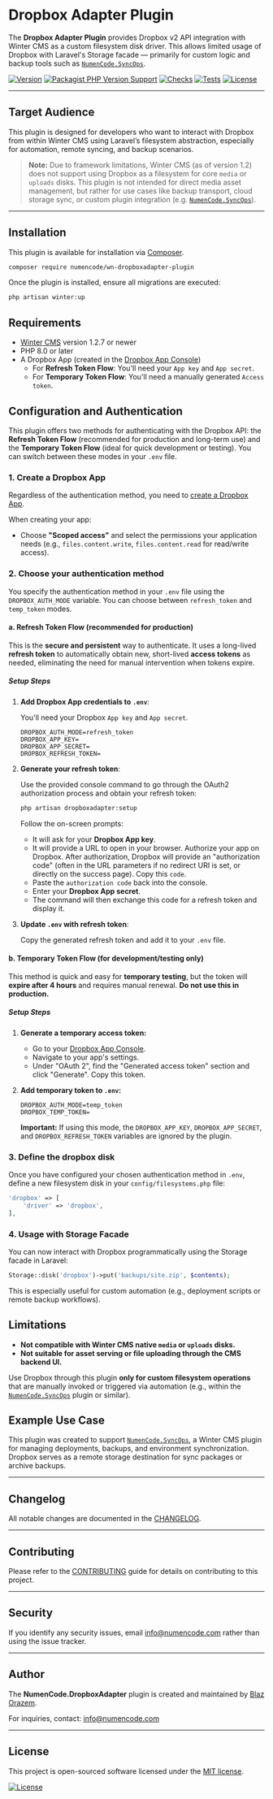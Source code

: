 # Dropbox Adapter Plugin

The **Dropbox Adapter Plugin** provides Dropbox v2 API integration with Winter CMS as a custom filesystem disk driver.
This allows limited usage of Dropbox with Laravel's Storage facade — primarily for custom logic and backup tools such as
[`NumenCode.SyncOps`](https://github.com/numencode/wn-syncops-plugin).

[![Version](https://img.shields.io/github/v/release/numencode/wn-dropboxadapter-plugin?style=flat-square&color=0099FF)](https://github.com/numencode/wn-dropboxadapter-plugin/releases)
[![Packagist PHP Version Support](https://img.shields.io/packagist/php-v/numencode/wn-dropboxadapter-plugin?style=flat-square&color=0099FF)](https://packagist.org/packages/numencode/wn-dropboxadapter-plugin)
[![Checks](https://img.shields.io/github/check-runs/numencode/wn-dropboxadapter-plugin/main?style=flat-square)](https://github.com/numencode/wn-dropboxadapter-plugin/actions)
[![Tests](https://img.shields.io/github/actions/workflow/status/numencode/wn-dropboxadapter-plugin/tests.yml?branch=main&label=tests&style=flat-square)](https://github.com/numencode/wn-dropboxadapter-plugin/actions)
[![License](https://img.shields.io/github/license/numencode/wn-dropboxadapter-plugin?label=open%20source&style=flat-square&color=0099FF)](https://github.com/numencode/wn-dropboxadapter-plugin/blob/main/LICENSE.md)

---

## Target Audience

This plugin is designed for developers who want to interact with Dropbox from within Winter CMS using
Laravel’s filesystem abstraction, especially for automation, remote syncing, and backup scenarios.

> **Note:** Due to framework limitations, Winter CMS (as of version 1.2) does not support using Dropbox as a
> filesystem for core `media` or `uploads` disks. This plugin is not intended for direct media asset management,
> but rather for use cases like backup transport, cloud storage sync, or custom plugin integration (e.g. [`NumenCode.SyncOps`](https://github.com/numencode/wn-syncops-plugin)).

---

## Installation

This plugin is available for installation via [Composer](http://getcomposer.org/).

```bash
composer require numencode/wn-dropboxadapter-plugin
```

Once the plugin is installed, ensure all migrations are executed:

```bash
php artisan winter:up
```

## Requirements

- [Winter CMS](https://wintercms.com) version 1.2.7 or newer
- PHP 8.0 or later
- A Dropbox App (created in the [Dropbox App Console](https://www.dropbox.com/developers/apps))
  - For **Refresh Token Flow**: You'll need your `App key` and `App secret`.
  - For **Temporary Token Flow**: You'll need a manually generated `Access token`.

## Configuration and Authentication

This plugin offers two methods for authenticating with the Dropbox API: the **Refresh Token Flow** (recommended for
production and long-term use) and the **Temporary Token Flow** (ideal for quick development or testing).
You can switch between these modes in your `.env` file.

### 1. Create a Dropbox App

Regardless of the authentication method, you need to [create a Dropbox App](https://www.dropbox.com/developers/apps).

When creating your app:

- Choose **"Scoped access"** and select the permissions your application needs (e.g.,
  `files.content.write`, `files.content.read` for read/write access).

### 2. Choose your authentication method

You specify the authentication method in your `.env` file using the `DROPBOX_AUTH_MODE` variable.
You can choose between `refresh_token` and `temp_token` modes.

#### a. Refresh Token Flow (recommended for production)

This is the **secure and persistent** way to authenticate. It uses a long-lived **refresh token** to automatically
obtain new, short-lived **access tokens** as needed, eliminating the need for manual intervention when tokens expire.

##### Setup Steps

1. **Add Dropbox App credentials to `.env`**:

   You'll need your Dropbox `App key` and `App secret`.
    ```dotenv
    DROPBOX_AUTH_MODE=refresh_token
    DROPBOX_APP_KEY=
    DROPBOX_APP_SECRET=
    DROPBOX_REFRESH_TOKEN=
    ```

2. **Generate your refresh token**:

   Use the provided console command to go through the OAuth2 authorization process and obtain your refresh token:
    ```bash
    php artisan dropboxadapter:setup
    ```

   Follow the on-screen prompts:
    - It will ask for your **Dropbox App key**.
    - It will provide a URL to open in your browser. Authorize your app on Dropbox. After authorization, Dropbox will
      provide an "authorization code" (often in the URL parameters if no redirect URI is set, or directly on the
      success page). Copy this `code`.
    - Paste the `authorization code` back into the console.
    - Enter your **Dropbox App secret**.
    - The command will then exchange this code for a refresh token and display it.

3. **Update `.env` with refresh token**:

   Copy the generated refresh token and add it to your `.env` file.

#### b. Temporary Token Flow (for development/testing only)

This method is quick and easy for **temporary testing**, but the token will **expire after 4 hours** and requires
manual renewal. **Do not use this in production.**

##### Setup Steps

1. **Generate a temporary access token:**

   - Go to your [Dropbox App Console](https://www.dropbox.com/developers/apps).
   - Navigate to your app's settings.
   - Under "OAuth 2", find the "Generated access token" section and click "Generate". Copy this token.

2. **Add temporary token to `.env`:**

    ```dotenv
    DROPBOX_AUTH_MODE=temp_token
    DROPBOX_TEMP_TOKEN=
    ```

    **Important:** If using this mode, the `DROPBOX_APP_KEY`, `DROPBOX_APP_SECRET`,
    and `DROPBOX_REFRESH_TOKEN` variables are ignored by the plugin.

### 3. Define the dropbox disk

Once you have configured your chosen authentication method in `.env`,
define a new filesystem disk in your `config/filesystems.php` file:

```php
'dropbox' => [
    'driver' => 'dropbox',
],
```

### 4. Usage with Storage Facade

You can now interact with Dropbox programmatically using the Storage facade in Laravel:

```php
Storage::disk('dropbox')->put('backups/site.zip', $contents);
```

This is especially useful for custom automation (e.g., deployment scripts or remote backup workflows).

## Limitations

- **Not compatible with Winter CMS native `media` or `uploads` disks.**
- **Not suitable for asset serving or file uploading through the CMS backend UI.**

Use Dropbox through this plugin **only for custom filesystem operations** that are manually invoked or triggered
via automation (e.g., within the [`NumenCode.SyncOps`](https://github.com/numencode/wn-syncops-plugin) plugin or similar).

## Example Use Case

This plugin was created to support [`NumenCode.SyncOps`](https://github.com/numencode/wn-syncops-plugin),
a Winter CMS plugin for managing deployments, backups, and environment synchronization. Dropbox serves as a
remote storage destination for sync packages or archive backups.

---

## Changelog

All notable changes are documented in the [CHANGELOG](CHANGELOG.md).

---

## Contributing

Please refer to the [CONTRIBUTING](CONTRIBUTING.md) guide for details on contributing to this project.

---

## Security

If you identify any security issues, email info@numencode.com rather than using the issue tracker.

---

## Author

The **NumenCode.DropboxAdapter** plugin is created and maintained by [Blaz Orazem](https://orazem.si/).

For inquiries, contact: info@numencode.com

---

## License

This project is open-sourced software licensed under the [MIT license](https://opensource.org/licenses/MIT).

[![License](https://img.shields.io/github/license/numencode/wn-dropboxadapter-plugin?style=flat-square&color=0099FF)](https://github.com/numencode/wn-dropboxadapter-plugin/blob/main/LICENSE.md)
